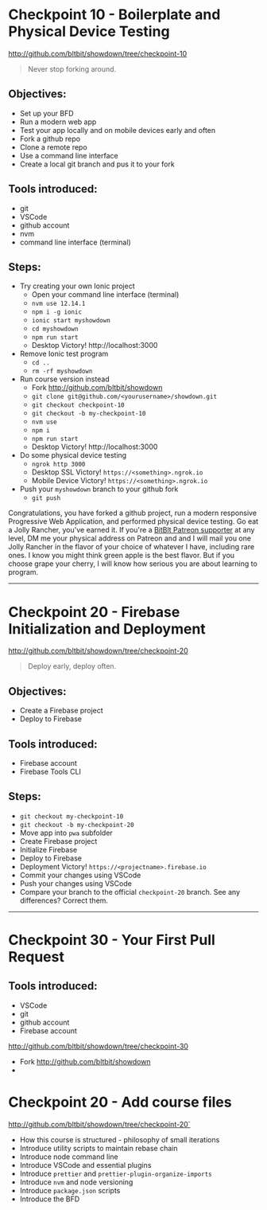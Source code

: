 # Checkpoint 10 - Boilerplate and Physical Device Testing

http://github.com/bltbit/showdown/tree/checkpoint-10

> Never stop forking around.

## Objectives:

- Set up your BFD
- Run a modern web app
- Test your app locally and on mobile devices early and often
- Fork a github repo
- Clone a remote repo
- Use a command line interface
- Create a local git branch and pus it to your fork

## Tools introduced:

- git
- VSCode
- github account
- nvm
- command line interface (terminal)

## Steps:

- Try creating your own Ionic project
  - Open your command line interface (terminal)
  - `nvm use 12.14.1`
  - `npm i -g ionic`
  - `ionic start myshowdown`
  - `cd myshowdown`
  - `npm run start`
  - Desktop Victory! http://localhost:3000
- Remove Ionic test program
  - `cd ..`
  - `rm -rf myshowdown`
- Run course version instead
  - Fork http://github.com/bltbit/showdown
  - `git clone git@github.com/<yourusername>/showdown.git`
  - `git checkout checkpoint-10`
  - `git checkout -b my-checkpoint-10`
  - `nvm use`
  - `npm i`
  - `npm run start`
  - Desktop Victory! http://localhost:3000
- Do some physical device testing
  - `ngrok http 3000`
  - Desktop SSL Victory! `https://<something>.ngrok.io`
  - Mobile Device Victory! `https://<something>.ngrok.io`
- Push your `myshowdown` branch to your github fork
  - `git push`

Congratulations, you have forked a github project, run a modern responsive Progressive Web Application, and performed physical device testing. Go eat a Jolly Rancher, you've earned it. If you're a [BitBlt Patreon supporter](https://www.patreon.com/bltbit) at any level, DM me your physical address on Patreon and and I will mail you one Jolly Rancher in the flavor of your choice of whatever I have, including rare ones. I know you might think green apple is the best flavor. But if you choose grape your cherry, I will know how serious you are about learning to program.

---

# Checkpoint 20 - Firebase Initialization and Deployment

http://github.com/bltbit/showdown/tree/checkpoint-20

> Deploy early, deploy often.

## Objectives:

- Create a Firebase project
- Deploy to Firebase

## Tools introduced:

- Firebase account
- Firebase Tools CLI

## Steps:

- `git checkout my-checkpoint-10`
- `git checkout -b my-checkpoint-20`
- Move app into `pwa` subfolder
- Create Firebase project
- Initialize Firebase
- Deploy to Firebase
- Deployment Victory! `https://<projectname>.firebase.io`
- Commit your changes using VSCode
- Push your changes using VSCode
- Compare your branch to the official `checkpoint-20` branch. See any differences? Correct them.

---

# Checkpoint 30 - Your First Pull Request

## Tools introduced:

- VSCode
- git
- github account
- Firebase account

http://github.com/bltbit/showdown/tree/checkpoint-30

- Fork http://github.com/bltbit/showdown
-

# Checkpoint 20 - Add course files

http://github.com/bltbit/showdown/tree/checkpoint-20`

- How this course is structured - philosophy of small iterations
- Introduce utility scripts to maintain rebase chain
- Introduce node command line
- Introduce VSCode and essential plugins
- Introduce `prettier` and `prettier-plugin-organize-imports`
- Introduce `nvm` and node versioning
- Introduce `package.json` scripts
- Introduce the BFD
